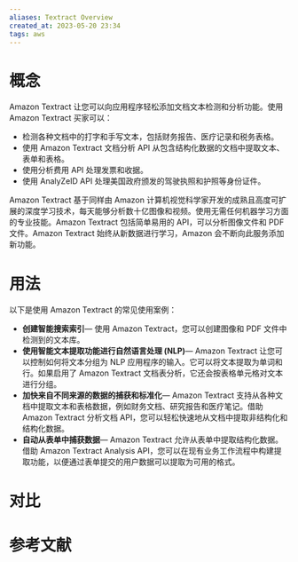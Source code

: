 ```yaml
---
aliases: Textract Overview
created_at: 2023-05-20 23:34
tags: aws
---
```


# 概念

Amazon Textract 让您可以向应用程序轻松添加文档文本检测和分析功能。使用 Amazon Textract 买家可以：
-   检测各种文档中的打字和手写文本，包括财务报告、医疗记录和税务表格。
-   使用 Amazon Textract 文档分析 API 从包含结构化数据的文档中提取文本、表单和表格。
-   使用分析费用 API 处理发票和收据。
-   使用 AnalyZeID API 处理美国政府颁发的驾驶执照和护照等身份证件。

Amazon Textract 基于同样由 Amazon 计算机视觉科学家开发的成熟且高度可扩展的深度学习技术，每天能够分析数十亿图像和视频。使用无需任何机器学习方面的专业技能。Amazon Textract 包括简单易用的 API，可以分析图像文件和 PDF 文件。Amazon Textract 始终从新数据进行学习，Amazon 会不断向此服务添加新功能。

# 用法

以下是使用 Amazon Textract 的常见使用案例：
-   **创建智能搜索索引**— 使用 Amazon Textract，您可以创建图像和 PDF 文件中检测到的文本库。
-   **使用智能文本提取功能进行自然语言处理 (NLP)**— Amazon Textract 让您可以控制如何将文本分组为 NLP 应用程序的输入。它可以将文本提取为单词和行。如果启用了 Amazon Textract 文档表分析，它还会按表格单元格对文本进行分组。
-   **加快来自不同来源的数据的捕获和标准化**— Amazon Textract 支持从各种文档中提取文本和表格数据，例如财务文档、研究报告和医疗笔记。借助 Amazon Textract 分析文档 API，您可以轻松快速地从文档中提取非结构化和结构化数据。
-   **自动从表单中捕获数据**— Amazon Textract 允许从表单中提取结构化数据。借助 Amazon Textract Analysis API，您可以在现有业务工作流程中构建提取功能，以便通过表单提交的用户数据可以提取为可用的格式。

# 对比



# 参考文献

